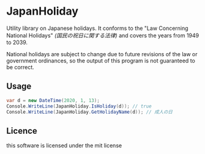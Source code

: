# JapanHoliday

Utility library on Japanese holidays.
It conforms to the "Law Concerning National Holidays" *(国民の祝日に関する法律)* and covers the years from 1949 to 2039.

National holidays are subject to change due to future revisions of the law or government ordinances, so the output of this program is not guaranteed to be correct.

## Usage
```cs
var d = new DateTime(2020, 1, 13);
Console.WriteLine(JapanHoliday.IsHoliday(d)); // true
Console.WriteLine(JapanHoliday.GetHolidayName(d)); // 成人の日
```

## Licence
this software is licensed under the mit license
